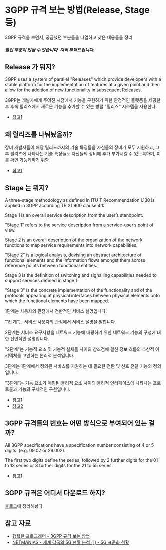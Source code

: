 # 3GPP 규격 보는 방법(Release, Stage 등)

3GPP 규격을 보면서, 궁금했던 부분들을 나열하고 찾은 내용들을 정리

##### _틀린 부분이 있을 수 있습니다. 지적 부탁드립니다._

## Release 가 뭐지?

3GPP uses a system of parallel "Releases" which provide developers with a stable platform for the implementation of features at a given point and then allow for the addition of new functionality in subsequent Releases.

3GPP는 개발자에게 주어진 시점에서 기능을 구현하기 위한 안정적인 플랫폼을 제공한 후 후속 릴리스에서 새로운 기능을 추가할 수 있는 병렬 "릴리스" 시스템을 사용한다. 

- [참고1](https://www.3gpp.org/specifications/releases)

## 왜 릴리즈를 나눠놨을까?

장비 개발자들이 해당 릴리즈까지의 기술 특징들을 자신들의 장비가 모두 지원하고, 그후 릴리즈에 나타나는 기술 특징들도 자신들의 장비에 추가 부가시킬 수 있도록하며, 이를 확인 가능케하기 위함

- [참고1](http://www.ktword.co.kr/test/view/view.php?m_temp1=5391)

## Stage 는 뭐지?

A three-stage methodology as defined in ITU T Recommendation I.130 is applied in 3GPP according TR 21.900 clause 4.1:

Stage 1 is an overall service description from the user’s standpoint.

"Stage 1" refers to the service description from a service-user’s point of view.

Stage 2 is an overall description of the organization of the network functions to map service requirements into network capabilities.

"Stage 2" is a logical analysis, devising an abstract architecture of functional elements and the information flows amongst them across reference points between functional entities.

Stage 3 is the definition of switching and signalling capabilities needed to support services defined in stage 1.

"Stage 3" is the concrete implementation of the functionality and of the protocols appearing at physical interfaces between physical elements onto which the functional elements have been mapped.

1단계는 사용자의 관점에서 전반적인 서비스 설명입니다.

"1단계"는 서비스 사용자의 관점에서 서비스 설명을 말합니다.

2단계는 서비스 요구사항을 네트워크 기능에 매핑하기 위한 네트워크 기능의 구성에 대한 전반적인 설명입니다.

"2단계"는 기능적 요소 및 기능적 실체들 사이의 참조점에 걸친 정보 흐름의 추상적 아키텍처를 고안하는 논리적 분석입니다.

3단계는 1단계에서 정의된 서비스를 지원하는 데 필요한 전환 및 신호 전달 기능의 정의입니다.

"3단계"는 기능 요소가 매핑된 물리적 요소 사이의 물리적 인터페이스에 나타나는 프로토콜과 기능의 구체적인 구현입니다.

- [참고1](https://www.3gpp.org/about-3gpp/3gpp-faqs#S13)
- [참고2](https://www.3gpp.org/specifications/releases)

## 3GPP 규격들의 번호는 어떤 방식으로 부여되어 있는 걸까?

All 3GPP specifications have a specification number consisting of 4 or 5 digits. (e.g. 09.02 or 29.002).

The first two digits define the series, followed by 2 further digits for the 01 to 13 series or 3 further digits for the 21 to 55 series.

- [참고1](https://www.3gpp.org/specifications/79-specification-numbering)

## 3GPP 규격은 어디서 다운로드 하지?

[블로그](https://young-cow.tistory.com/39)에 정리해놨다.

## 참고 자료
- [행복한 프로그래머 - 3GPP 규격 보는 방법](https://jhhwang4195.tistory.com/78?category=801532)
- [NETMANIAS - 세계 각국의 5G 현황 분석 (1) - 5G 표준화 현황](https://www.netmanias.com/ko/?m=view&id=reports&no=11502&kw=3gpp)